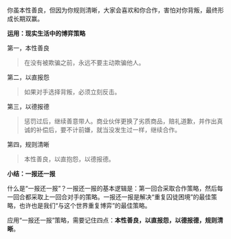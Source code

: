 你虽本性善良，但因为你规则清晰，大家会喜欢和你合作，害怕对你背叛，最终形成长期双赢。

**运用：现实生活中的博弈策略**

第一，本性善良

> 在没有被欺骗之前，永远不要主动欺骗他人。

第二，以直报怨

> 如果对手选择背叛，必须立刻反击。

第三，以德报德

> 惩罚过后，继续善意带人。商业伙伴更换了劣质商品，赔礼道歉，并作出真诚的补偿后，要不计前嫌，就当没发生过一样，继续合作。

第四，规则清晰

> 本性善良，以直抱怨，以德报德。

**小结：一报还一报**

什么是“一报还一报”？一报还一报的基本逻辑是：第一回合采取合作策略，然后每一回合都采取上一回合对手的策略。一报还一报是解决“重复囚徒困境”的最佳策略，也许也是我们“与这个世界重复博弈”的最佳策略。

应用“一报还一报”策略，需要记住四点：**本性善良，以直报怨，以德报德，规则清晰**。


